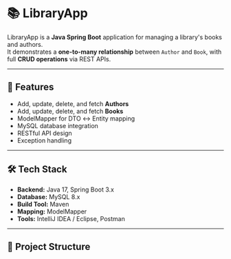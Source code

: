 # 📚 LibraryApp

LibraryApp is a **Java Spring Boot** application for managing a library's books and authors.  
It demonstrates a **one-to-many relationship** between `Author` and `Book`, with full **CRUD operations** via REST APIs.

---

## 🚀 Features
- Add, update, delete, and fetch **Authors**
- Add, update, delete, and fetch **Books**
- ModelMapper for DTO ↔ Entity mapping
- MySQL database integration
- RESTful API design
- Exception handling

---

## 🛠️ Tech Stack
- **Backend:** Java 17, Spring Boot 3.x
- **Database:** MySQL 8.x
- **Build Tool:** Maven
- **Mapping:** ModelMapper
- **Tools:** IntelliJ IDEA / Eclipse, Postman

---

## 📂 Project Structure
